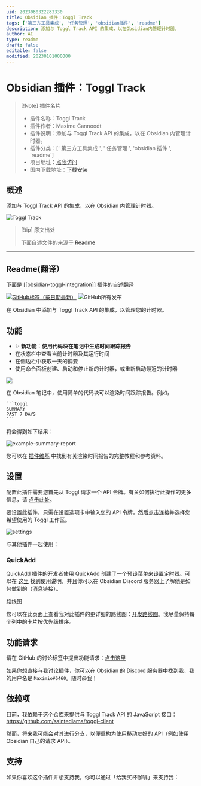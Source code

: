 ```yaml
---
uid: 2023080322283330
title: Obsidian 插件：Toggl Track
tags: ['第三方工具集成', '任务管理', 'obsidian插件', 'readme']
description: 添加与 Toggl Track API 的集成，以在Obsidian内管理计时器。
author: AI
type: readme
draft: false
editable: false
modified: 20230101000000
---
```


# Obsidian 插件：Toggl Track

> [!Note] 插件名片
> - 插件名称：Toggl Track
> - 插件作者：Maxime Cannoodt
> - 插件说明：添加与 Toggl Track API 的集成，以在 Obsidian 内管理计时器。
> - 插件分类：[' 第三方工具集成 ', ' 任务管理 ', 'obsidian 插件 ', 'readme']
> - 项目地址：[点我访问](https://github.com/mcndt/obsidian-toggl-integration)
> - 国内下载地址：[下载安装](https://pkmer.cn/products/plugin/pluginMarket/?obsidian-toggl-integration)

## 概述

添加与 Toggl Track API 的集成，以在 Obsidian 内管理计时器。

![Toggl Track](https://cdn.pkmer.cn/covers/obsidian-toggl-integration.gif!pkmer)

> [!tip] 原文出处
>
>下面自述文件的来源于 [Readme](https://ghproxy.net/https://raw.githubusercontent.com/mcndt/obsidian-toggl-integration/master/README.md)
>

---

## Readme(翻译）

下面是 [[obsidian-toggl-integration]] 插件的自述翻译

[![GitHub标签（按日期最新）](https://img.shields.io/github/v/tag/mcndt/obsidian-toggl-integration)](https://github.com/mcndt/obsidian-toggl-integration/releases) ![GitHub所有发布](https://img.shields.io/github/downloads/mcndt/obsidian-toggl-integration/total)

在 Obsidian 中添加与 Toggl Track API 的集成，以管理您的计时器。

## 功能

- ✨ **新功能**：**使用代码块在笔记中生成时间跟踪报告**
- 在状态栏中查看当前计时器及其运行时间
- 在侧边栏中获取一天的摘要
- 使用命令面板创建、启动和停止新的计时器，或重新启动最近的计时器

![](https://raw.githubusercontent.com/mcndt/obsidian-toggl-integration/master/demo2.gif)

在 Obsidian 笔记中，使用简单的代码块可以渲染时间跟踪报告。例如，

````
```toggl
SUMMARY
PAST 7 DAYS
```
````

将会得到如下结果：

![example-summary-report](https://user-images.githubusercontent.com/23149353/148293946-4e70ede9-0a9f-401e-af4b-f954caaeed84.png)

您可以在 [插件维基](<https://github.com/mcndt/obsidian-toggl-integration/wiki/Toggl-Query-Language-(TQL)-Reference>) 中找到有关渲染时间报告的完整教程和参考资料。

## 设置

配置此插件需要您首先从 Toggl 请求一个 API 令牌。有关如何执行此操作的更多信息，请 [点击此处](https://support.toggl.com/en/articles/3116844-where-is-my-api-token-located)。

要设置此插件，只需在设置选项卡中输入您的 API 令牌，然后点击连接并选择您希望使用的 Toggl 工作区。

![settings](https://raw.githubusercontent.com/mcndt/obsidian-toggl-integration/master/settings.png)

与其他插件一起使用：

### QuickAdd

QuickAdd 插件的开发者使用 QuickAdd 创建了一个预设菜单来设置定时器。可以在 [这里](https://github.com/chhoumann/quickadd/blob/master/docs/docs/Examples/Macro_TogglManager.md) 找到使用说明，并且你可以在 Obsidian Discord 服务器上了解他是如何做到的（[消息链接](https://discord.com/channels/686053708261228577/707816848615407697/876069796553293835)）。

路线图

您可以在此页面上查看我对此插件的更详细的路线图：[开发路线图](https://github.com/mcndt/obsidian-toggl-integration/projects/1)。我尽量保持每个列中的卡片按优先级排序。

## 功能请求

请在 GitHub 的讨论标签中提出功能请求：[点击这里](https://github.com/mcndt/obsidian-toggl-integration/discussions/categories/feature-requests)

如果你想直接与我讨论插件，你可以在 Obsidian 的 Discord 服务器中找到我，我的用户名是 `Maximio#6460`。随时@我！

## 依赖项

目前，我依赖于这个仓库来提供与 Toggl Track API 的 JavaScript 接口：<https://github.com/saintedlama/toggl-client>

然而，将来我可能会对其进行分支，以便重构为使用移动友好的 API（例如使用 Obsidian 自己的请求 API）。

## 支持

如果你喜欢这个插件并想支持我，你可以通过「给我买杯咖啡」来支持我：

